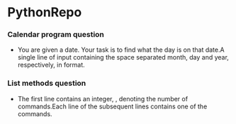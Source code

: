 # PythonRepo
### Calendar program question ###
 - You are given a date. Your task is to find what the day is on that date.A single line of input containing the space separated month, day and year, respectively, in format.

### List methods question ###
- The first line contains an integer, , denoting the number of commands.Each line  of the  subsequent lines contains one of the commands.
